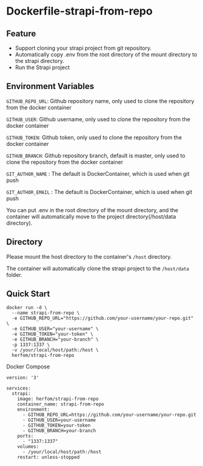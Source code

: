 # Dockerfile-strapi-from-repo

## Feature

- Support cloning your strapi project from git repository.
- Automatically copy .env from the root directory of the mount directory to the strapi directory.
- Run the Strapi project

## Environment Variables

`GITHUB_REPO_URL`: Github repository name, only used to clone the repository from the docker container

`GITHUB_USER`: Github username, only used to clone the repository from the docker container

`GITHUB_TOKEN`: Github token, only used to clone the repository from the docker container

`GITHUB_BRANCH`: Github repository branch, default is master, only used to clone the repository from the docker container

`GIT_AUTHOR_NAME` : The default is DockerContainer, which is used when git push

`GIT_AUTHOR_EMAIL` : The default is DockerContainer, which is used when git push

You can put .env in the root directory of the mount directory, and the container will automatically move to the project directory(/host/data directory).

## Directory

Please mount the host directory to the container's `/host` directory.

The container will automatically clone the strapi project to the `/host/data` folder.

## Quick Start

```
docker run -d \
  --name strapi-from-repo \
  -e GITHUB_REPO_URL="https://github.com/your-username/your-repo.git" \
  -e GITHUB_USER="your-username" \
  -e GITHUB_TOKEN="your-token" \
  -e GITHUB_BRANCH="your-branch" \
  -p 1337:1337 \
  -v /your/local/host/path:/host \
  herfom/strapi-from-repo

```

Docker Compose

```
version: '3'

services:
  strapi:
    image: herfom/strapi-from-repo
    container_name: strapi-from-repo
    environment:
      - GITHUB_REPO_URL=https://github.com/your-username/your-repo.git
      - GITHUB_USER=your-username
      - GITHUB_TOKEN=your-token
      - GITHUB_BRANCH=your-branch
    ports:
      - "1337:1337"
    volumes:
      - /your/local/host/path:/host
    restart: unless-stopped
```
